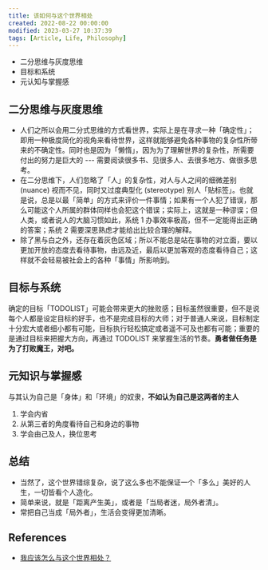 ```yaml
---
title: 该如何与这个世界相处
created: 2022-08-22 00:00:00
modified: 2023-03-27 10:37:39
tags: [Article, Life, Philosophy]
---
```


- 二分思维与灰度思维
- 目标和系统
- 元认知与掌握感

## 二分思维与灰度思维

- 人们之所以会用二分式思维的方式看世界，实际上是在寻求一种「确定性」；即用一种极度简化的视角来看待世界，这样就能够避免各种事物的复杂性所带来的不确定性。同时也是因为「懒惰」，因为为了理解世界的复杂性，所需要付出的努力是巨大的 --- 需要阅读很多书、见很多人、去很多地方、做很多思考。
- 在二分思维下，人们忽略了「人」的复杂性，对人与人之间的细微差别 (nuance) 视而不见，同时又过度典型化 (stereotype) 别人「贴标签」。也就是说，总是以最「简单」的方式来评价一件事情；如果有一个人犯了错误，那么可能这个人所属的群体同样也会犯这个错误；实际上，这就是一种谬误；但人类，或者说人的大脑习惯如此，系统 1 办事效率极高，但不一定能得出正确的答案；系统 2 需要深思熟虑才能给出比较合理的解释。
- 除了黑与白之外，还存在着灰色区域；所以不能总是站在事物的对立面，要以更加开放的态度去看待事物，由远及近，最后以更加客观的态度看待自己；这样就不会轻易被社会上的各种「事情」所影响到。

## 目标与系统

确定的目标「TODOLIST」可能会带来更大的挫败感；目标虽然很重要，但不是说每个人都是设定目标的好手，也不是完成目标的大师；对于普通人来说，目标制定十分宏大或者细小都有可能，目标执行轻松搞定或者遥不可及也都有可能；重要的是通过目标来把握大方向，再通过 TODOLIST 来掌握生活的节奏。**勇者做任务是为了打败魔王，对吧。**

## 元知识与掌握感

与其认为自己是「身体」和「环境」的奴隶，**不如认为自己是这两者的主人**

1. 学会内省
2. 从第三者的角度看待自己和身边的事物
3. 学会由己及人，换位思考

## 总结

- 当然了，这个世界错综复杂，说了这么多也不能保证一个「多么」美好的人生，一切皆看个人造化。
- 简单来说，就是「距离产生美」，或者是「当局者迷，局外者清」。
- 常把自己当成「局外者」，生活会变得更加清晰。

## References

- [我应该怎么与这个世界相处？](https://sspai.com/post/73704)
